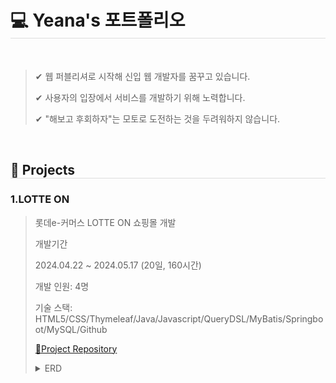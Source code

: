<h1 style="border-bottom: 1px solid #dddddd;">💻 Yeana's 포트폴리오</h1><br>

><p>✔ 웹 퍼블리셔로 시작해 신입 웹 개발자를 꿈꾸고 있습니다.</p>
><p>✔ 사용자의 입장에서 서비스를 개발하기 위해 노력합니다.</p>
><p>✔ "해보고 후회하자"는 모토로 도전하는 것을 두려워하지 않습니다.  </p>
<br>
<h2 style="border-bottom: 1px solid #dddddd;">📍 Projects</h2>
<h3>1.LOTTE ON</h3>

><p>롯데e-커머스 LOTTE ON 쇼핑몰 개발</p>
>
><p>개발기간</p>
><p>2024.04.22 ~ 2024.05.17 (20일, 160시간)</p>
><p>개발 인원: 4명</p>
><p>기술 스택: HTML5/CSS/Thymeleaf/Java/Javascript/QueryDSL/MyBatis/Springboot/MySQL/Github</p>
>
><a href="https://github.com/yn3048/lotteon-team2">📝Project Repository</a><br>
><details>
>  <summary>ERD</summary>
>  <img src="https://github.com/yn3048/portfolio/assets/154954272/89e0cf7a-4118-4e66-b05c-4b56755564fd" width:900 height:600>
></details>
>



